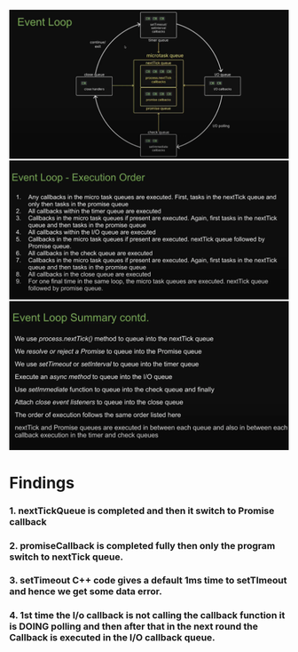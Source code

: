 ![img.png](img.png)
![img_2.png](img_2.png)
![img_1.png](img_1.png)

# Findings 

### 1. nextTickQueue is completed and then it switch to Promise callback

### 2. promiseCallback is completed fully then only the program switch to nextTick queue.

### 3. setTimeout C++ code gives a default 1ms time to setTImeout and hence we get some data error.

### 4. 1st time the I/o callback is not calling the callback function it is DOING polling and then after that in the next round the Callback is executed in the I/O callback queue.